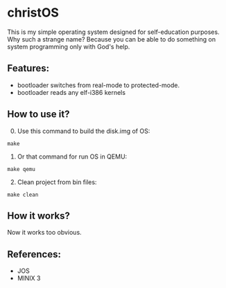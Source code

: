 # christOS
This is my simple operating system designed for self-education purposes.
Why such a strange name? Because you can be able to do something on system programming only with God's help.

## Features:
* bootloader switches from real-mode to protected-mode.
* bootloader reads any elf-i386 kernels

## How to use it?
0. Use this command to build the disk.img of OS:
```
make
```

1. Or that command for run OS in QEMU:
```
make qemu
```

2. Clean project from bin files:
```
make clean
```

## How it works?
Now it works too obvious.

## References:
* JOS
* MINIX 3
